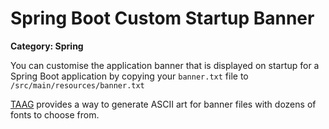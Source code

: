 # Spring Boot Custom Startup Banner

__Category: Spring__

You can customise the application banner that is displayed on startup for a Spring Boot application by copying your `banner.txt` file to `/src/main/resources/banner.txt`

[TAAG](http://patorjk.com/software/taag) provides a way to generate ASCII art for banner files with dozens of fonts to choose from.
